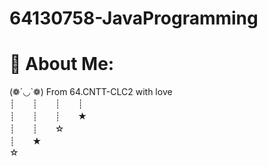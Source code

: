 # 64130758-JavaProgramming
# 💫 About Me:
(❁´◡`❁) From 64.CNTT-CLC2 with love<br>┊　　┊　　┊　　┊<br>┊　　┊　　┊　　★<br>┊　　┊　　☆<br>┊　　★<br>☆<br>
